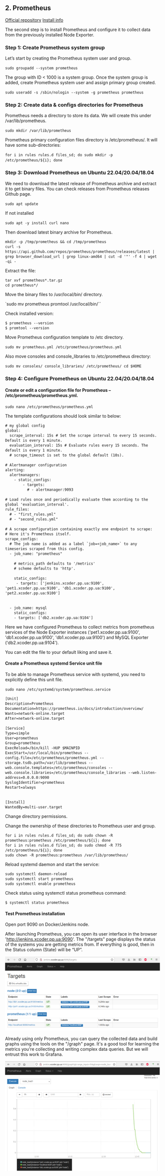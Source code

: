 ## 2. Prometheus

[Official repository](https://github.com/prometheus/prometheus)
[Install info](https://computingforgeeks.com/install-prometheus-server-on-debian-ubuntu-linux/)

The second step is to install Prometheus and configure it to collect data from the previously installed Node Exporter.

### Step 1: Create Prometheus system group

Let’s start by creating the Prometheus system user and group.

`sudo groupadd --system prometheus`

The group with ID < 1000 is a system group. Once the system group is added, create Prometheus system user and assign primary group created.

`sudo useradd -s /sbin/nologin --system -g prometheus prometheus`

### Step 2: Create data & configs directories for Prometheus

Prometheus needs a directory to store its data. We will create this under /var/lib/prometheus.

`sudo mkdir /var/lib/prometheus`

Prometheus primary configuration files directory is /etc/prometheus/. It will have some sub-directories:

`for i in rules rules.d files_sd; do sudo mkdir -p /etc/prometheus/${i}; done`

### Step 3: Download Prometheus on Ubuntu 22.04/20.04/18.04

We need to download the latest release of Prometheus archive and extract it to get binary files. You can check releases from Prometheus releases Github page.

`sudo apt update`

If not installed

`sudo apt -y install curl nano`

Then download latest binary archive for Prometheus.

```
mkdir -p /tmp/prometheus && cd /tmp/prometheus
curl -s https://api.github.com/repos/prometheus/prometheus/releases/latest | grep browser_download_url | grep linux-amd64 | cut -d '"' -f 4 | wget -qi -
```

Extract the file:

```
tar xvf prometheus*.tar.gz
cd prometheus*/
```

Move the binary files to /usr/local/bin/ directory.

`sudo mv prometheus promtool /usr/local/bin/``

Check installed version:

```
$ prometheus --version
$ promtool --version
```

Move Prometheus configuration template to /etc directory.

`sudo mv prometheus.yml /etc/prometheus/prometheus.yml`

Also move consoles and console_libraries to /etc/prometheus directory:

`sudo mv consoles/ console_libraries/ /etc/prometheus/
cd $HOME`

### Step 4: Configure Prometheus on Ubuntu 22.04/20.04/18.04

#### Create or edit a configuration file for Prometheus – /etc/prometheus/prometheus.yml.

`sudo nano /etc/prometheus/prometheus.yml`

The template configurations should look similar to below:

```
# my global config
global:
  scrape_interval: 15s # Set the scrape interval to every 15 seconds. Default is every 1 minute.
  evaluation_interval: 15s # Evaluate rules every 15 seconds. The default is every 1 minute.
  # scrape_timeout is set to the global default (10s).

# Alertmanager configuration
alerting:
  alertmanagers:
    - static_configs:
        - targets:
          # - alertmanager:9093

# Load rules once and periodically evaluate them according to the global 'evaluation_interval'.
rule_files:
  # - "first_rules.yml"
  # - "second_rules.yml"

# A scrape configuration containing exactly one endpoint to scrape:
# Here it's Prometheus itself.
scrape_configs:
  # The job name is added as a label `job=<job_name>` to any timeseries scraped from this config.
  - job_name: "prometheus"

    # metrics_path defaults to '/metrics'
    # scheme defaults to 'http'.

    static_configs:
     - targets: ['jenkins.xcoder.pp.ua:9100', 'pet1.xcoder.pp.ua:9100', 'db1.xcoder.pp.ua:9100', 'pet2.xcoder.pp.ua:9100']


  - job_name: mysql
    static_configs:
    - targets: ['db2.xcoder.pp.ua:9104']
```

Here we have configured Prometheus to collect metrics from prometheus services of the Node Exporter instances ('pet1.xcoder.pp.ua:9100', 'db1.xcoder.pp.ua:9100', 'db1.xcoder.pp.ua:9100') and MySQL Exporter ('db2.xcoder.pp.ua:9104').

You can edit the file to your default liking and save it.

#### Create a Prometheus systemd Service unit file

To be able to manage Prometheus service with systemd, you need to explicitly define this unit file.

`sudo nano /etc/systemd/system/prometheus.service`

```
[Unit]
Description=Prometheus
Documentation=https://prometheus.io/docs/introduction/overview/
Wants=network-online.target
After=network-online.target

[Service]
Type=simple
User=prometheus
Group=prometheus
ExecReload=/bin/kill -HUP $MAINPID
ExecStart=/usr/local/bin/prometheus --config.file=/etc/prometheus/prometheus.yml --storage.tsdb.path=/var/lib/prometheus --web.console.templates=/etc/prometheus/consoles --web.console.libraries=/etc/prometheus/console_libraries --web.listen-address=0.0.0.0:9090
SyslogIdentifier=prometheus
Restart=always


[Install]
WantedBy=multi-user.target
```

Change directory permissions.

Change the ownership of these directories to Prometheus user and group.

```
for i in rules rules.d files_sd; do sudo chown -R prometheus:prometheus /etc/prometheus/${i}; done
for i in rules rules.d files_sd; do sudo chmod -R 775 /etc/prometheus/${i}; done
sudo chown -R prometheus:prometheus /var/lib/prometheus/
```

Reload systemd daemon and start the service:

```
sudo systemctl daemon-reload
sudo systemctl start prometheus
sudo systemctl enable prometheus
```

Check status using systemctl status prometheus command:

```
$ systemctl status prometheus
```

#### Test Prometheus installation

Open port 9090 on Docker/Jenkins node.

After launching Prometheus, you can open its user interface in the browser 'http://jenkins.xcoder.pp.ua:9090'. The "/targets" page displays the status of the systems you are getting metrics from. If everything is good, then in the Status column (State) will be “UP”.

![pg4](img/pg4.png)

Already using only Prometheus, you can query the collected data and build graphs using the tools on the "/graph" page. It's a good tool for learning the metrics you're collecting and writing complex data queries. But we will entrust this work to Grafana.

![pg5](img/pg5.png)